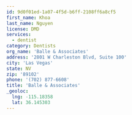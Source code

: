 ```yaml
---
id: 9d0f01ed-1a07-4f5d-b6ff-2108ff6a8cf5
first_name: Khoa
last_name: Nguyen
license: DMD
services:
  - dentist
category: Dentists
org_name: 'Balle & Associates'
address: '2801 W Charleston Blvd, Suite 100'
city: 'Las Vegas'
state: NV
zip: '89102'
phone: '(702) 877-6608'
title: 'Balle & Associates'
_geoloc:
  lng: -115.18358
  lat: 36.145303
---
```

